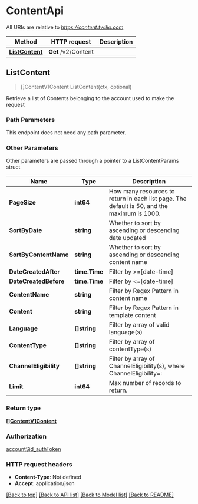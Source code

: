 # ContentApi

All URIs are relative to *https://content.twilio.com*

Method | HTTP request | Description
------------- | ------------- | -------------
[**ListContent**](ContentApi.md#ListContent) | **Get** /v2/Content | 



## ListContent

> []ContentV1Content ListContent(ctx, optional)



Retrieve a list of Contents belonging to the account used to make the request

### Path Parameters

This endpoint does not need any path parameter.

### Other Parameters

Other parameters are passed through a pointer to a ListContentParams struct


Name | Type | Description
------------- | ------------- | -------------
**PageSize** | **int64** | How many resources to return in each list page. The default is 50, and the maximum is 1000.
**SortByDate** | **string** | Whether to sort by ascending or descending date updated
**SortByContentName** | **string** | Whether to sort by ascending or descending content name
**DateCreatedAfter** | **time.Time** | Filter by >=[date-time]
**DateCreatedBefore** | **time.Time** | Filter by <=[date-time]
**ContentName** | **string** | Filter by Regex Pattern in content name
**Content** | **string** | Filter by Regex Pattern in template content
**Language** | **[]string** | Filter by array of valid language(s)
**ContentType** | **[]string** | Filter by array of contentType(s)
**ChannelEligibility** | **[]string** | Filter by array of ChannelEligibility(s), where ChannelEligibility=<channel>:<status>
**Limit** | **int64** | Max number of records to return.

### Return type

[**[]ContentV1Content**](ContentV1Content.md)

### Authorization

[accountSid_authToken](../README.md#accountSid_authToken)

### HTTP request headers

- **Content-Type**: Not defined
- **Accept**: application/json

[[Back to top]](#) [[Back to API list]](../README.md#documentation-for-api-endpoints)
[[Back to Model list]](../README.md#documentation-for-models)
[[Back to README]](../README.md)

